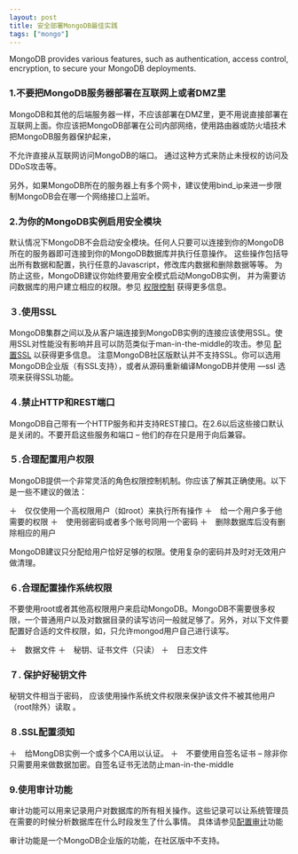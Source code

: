 ```yaml
---
layout: post
title: 安全部署MongoDB最佳实践
tags: ["mongo"]
---
```


MongoDB provides various features, such as authentication, access control, encryption, to secure your MongoDB deployments. 


### 1.不要把MongoDB服务器部署在互联网上或者DMZ里

MongoDB和其他的后端服务器一样，不应该部署在DMZ里，更不用说直接部署在互联网上面。你应该把MongoDB部署在公司内部网络，使用路由器或防火墙技术把MongoDB服务器保护起来，

不允许直接从互联网访问MongoDB的端口。 通过这种方式来防止未授权的访问及DDoS攻击等。

另外，如果MongoDB所在的服务器上有多个网卡，建议使用bind_ip来进一步限制MongoDB会在哪一个网络接口上监听。




### 2.为你的MongoDB实例启用安全模块


默认情况下MongoDB不会启动安全模块。任何人只要可以连接到你的MongoDB所在的服务器即可连接到你的MongoDB数据库并执行任意操作。 这些操作包括导出所有数据和配置，执行任意的Javascript，修改库内数据和删除数据等等。 为防止这些，MongoDB建议你始终要用安全模式启动MongoDB实例， 并为需要访问数据库的用户建立相应的权限。参见 <a href="https://docs.mongodb.com/manual/tutorial/enable-authentication/" target="_blank">权限控制</a> 获得更多信息。



### ３.使用SSL


MongoDB集群之间以及从客户端连接到MongoDB实例的连接应该使用SSL。使用SSL对性能没有影响并且可以防范类似于man-in-the-middle的攻击。参见 <a href="https://docs.mongodb.com/manual/tutorial/configure-ssl/" target="_blank">配置SSL</a> 以获得更多信息。 注意MongoDB社区版默认并不支持SSL。你可以选用MongoDB企业版（有SSL支持），或者从源码重新编译MongoDB并使用 —ssl 选项来获得SSL功能。




### ４.禁止HTTP和REST端口


MongoDB自己带有一个HTTP服务和并支持REST接口。在2.6以后这些接口默认是关闭的。不要开启这些服务和端口 – 他们的存在只是用于向后兼容。 




### ５.合理配置用户权限


MongoDB提供一个非常灵活的角色权限控制机制。你应该了解其正确使用。以下是一些不建议的做法：

＋　仅仅使用一个高权限用户（如root）来执行所有操作
＋　给一个用户多于他需要的权限
＋　使用弱密码或者多个账号同用一个密码
＋　删除数据库后没有删除相应的用户

MongoDB建议只分配给用户恰好足够的权限。使用复杂的密码并及时对无效用户做清理。



### ６.合理配置操作系统权限


不要使用root或者其他高权限用户来启动MongoDB。MongoDB不需要很多权限，一个普通用户以及对数据目录的读写访问一般就足够了。另外，对以下文件要配置好合适的文件权限，如，只允许mongod用户自己进行读写。

＋　数据文件
＋　秘钥、证书文件（只读）
＋　日志文件



### ７. 保护好秘钥文件

秘钥文件相当于密码， 应该使用操作系统文件权限来保护该文件不被其他用户（root除外）读取 。

### ８.SSL配置须知

＋　给MongDB实例一个或多个CA用以认证。
＋　不要使用自签名证书 – 除非你只需要用来做数据加密。自签名证书无法防止man-in-the-middle

### 9.使用审计功能

审计功能可以用来记录用户对数据库的所有相关操作。这些记录可以让系统管理员在需要的时候分析数据库在什么时段发生了什么事情。
具体请参见<a href="https://docs.mongodb.com/manual/tutorial/configure-auditing/index.html" target="_blank">配置审计</a>功能 

审计功能是一个MongoDB企业版的功能，在社区版中不支持。





